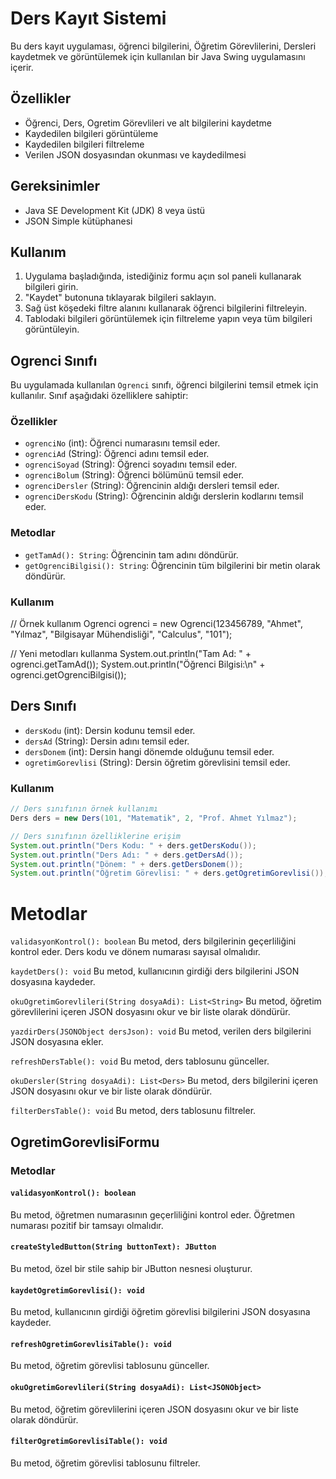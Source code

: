 
# Ders Kayıt Sistemi

Bu ders kayıt uygulaması, öğrenci bilgilerini, Öğretim Görevlilerini, Dersleri kaydetmek ve görüntülemek için kullanılan bir Java Swing uygulamasını içerir.

## Özellikler

- Öğrenci, Ders, Ogretim Görevlileri ve alt bilgilerini kaydetme
- Kaydedilen bilgileri görüntüleme
- Kaydedilen bilgileri filtreleme
- Verilen JSON dosyasından okunması ve kaydedilmesi

## Gereksinimler

- Java SE Development Kit (JDK) 8 veya üstü
- JSON Simple kütüphanesi

## Kullanım

1. Uygulama başladığında, istediğiniz formu açın sol paneli kullanarak bilgileri girin.
2. "Kaydet" butonuna tıklayarak bilgileri saklayın.
3. Sağ üst köşedeki filtre alanını kullanarak öğrenci bilgilerini filtreleyin.
4. Tablodaki bilgileri görüntülemek için filtreleme yapın veya tüm bilgileri görüntüleyin.

## Ogrenci Sınıfı

Bu uygulamada kullanılan `Ogrenci` sınıfı, öğrenci bilgilerini temsil etmek için kullanılır. Sınıf aşağıdaki özelliklere sahiptir:

### Özellikler

- `ogrenciNo` (int): Öğrenci numarasını temsil eder.
- `ogrenciAd` (String): Öğrenci adını temsil eder.
- `ogrenciSoyad` (String): Öğrenci soyadını temsil eder.
- `ogrenciBolum` (String): Öğrenci bölümünü temsil eder.
- `ogrenciDersler` (String): Öğrencinin aldığı dersleri temsil eder.
- `ogrenciDersKodu` (String): Öğrencinin aldığı derslerin kodlarını temsil eder.

### Metodlar

- `getTamAd(): String`: Öğrencinin tam adını döndürür.
- `getOgrenciBilgisi(): String`: Öğrencinin tüm bilgilerini bir metin olarak döndürür.

### Kullanım


// Örnek kullanım
Ogrenci ogrenci = new Ogrenci(123456789, "Ahmet", "Yılmaz", "Bilgisayar Mühendisliği", "Calculus", "101");

// Yeni metodları kullanma
System.out.println("Tam Ad: " + ogrenci.getTamAd());
System.out.println("Öğrenci Bilgisi:\n" + ogrenci.getOgrenciBilgisi());

## Ders Sınıfı
- `dersKodu` (int): Dersin kodunu temsil eder.
- `dersAd` (String): Dersin adını temsil eder.
- `dersDonem` (int): Dersin hangi dönemde olduğunu temsil eder.
- `ogretimGorevlisi` (String): Dersin öğretim görevlisini temsil eder.
### Kullanım
```java
// Ders sınıfının örnek kullanımı
Ders ders = new Ders(101, "Matematik", 2, "Prof. Ahmet Yılmaz");

// Ders sınıfının özelliklerine erişim
System.out.println("Ders Kodu: " + ders.getDersKodu());
System.out.println("Ders Adı: " + ders.getDersAd());
System.out.println("Dönem: " + ders.getDersDonem());
System.out.println("Öğretim Görevlisi: " + ders.getOgretimGorevlisi());
 ```

# Metodlar

`validasyonKontrol(): boolean`
Bu metod, ders bilgilerinin geçerliliğini kontrol eder. Ders kodu ve dönem numarası sayısal olmalıdır.

`kaydetDers(): void`
Bu metod, kullanıcının girdiği ders bilgilerini JSON dosyasına kaydeder.

`okuOgretimGorevlileri(String dosyaAdi): List<String>`
Bu metod, öğretim görevlilerini içeren JSON dosyasını okur ve bir liste olarak döndürür.

`yazdirDers(JSONObject dersJson): void`
Bu metod, verilen ders bilgilerini JSON dosyasına ekler.

`refreshDersTable(): void`
Bu metod, ders tablosunu günceller.

`okuDersler(String dosyaAdi): List<Ders>`
Bu metod, ders bilgilerini içeren JSON dosyasını okur ve bir liste olarak döndürür.

`filterDersTable(): void`
Bu metod, ders tablosunu filtreler.

## OgretimGorevlisiFormu

### Metodlar

#### `validasyonKontrol(): boolean`

Bu metod, öğretmen numarasının geçerliliğini kontrol eder. Öğretmen numarası pozitif bir tamsayı olmalıdır.

#### `createStyledButton(String buttonText): JButton`

Bu metod, özel bir stile sahip bir JButton nesnesi oluşturur.

#### `kaydetOgretimGorevlisi(): void`

Bu metod, kullanıcının girdiği öğretim görevlisi bilgilerini JSON dosyasına kaydeder.

#### `refreshOgretimGorevlisiTable(): void`

Bu metod, öğretim görevlisi tablosunu günceller.

#### `okuOgretimGorevlileri(String dosyaAdi): List<JSONObject>`

Bu metod, öğretim görevlilerini içeren JSON dosyasını okur ve bir liste olarak döndürür.

#### `filterOgretimGorevlisiTable(): void`

Bu metod, öğretim görevlisi tablosunu filtreler.




